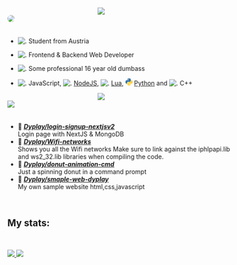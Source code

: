 #
<div>
<img src="https://lh3.google.com/u/0/d/16wn0XeBmZARB7m1EZn3OEikNz1Sw_Iid=w1920-h953-iv1" width="300" align="right" />
<br/>
<img style="border-radius: 50px" src="https://lh3.google.com/u/0/d/1zYw6qH6E29FPs3iSwgvoIdwYBwv-8jpK=w1329-h953-iv1" width="500" />
<br/>
<br/>
  
- <img src="https://cdn.discordapp.com/emojis/1078241650465325106.gif?size=128&quality=lossless" alt="." width="16" height="16"/> Student from Austria
- <img src="https://discord.com/assets/392afbce691f13e88c63.svg" alt="." width="16" height="16"/> Frontend & Backend Web Developer
- <img src="https://cdn.discordapp.com/emojis/1190996826954940466.webp?size=128&quality=lossless" alt="."  width="16" height="16" /> Some professional 16 year old dumbass

- <img src="https://i.imgur.com/Xjb867j.png" alt="." width="16" height="16"/> JavaScript, <img src="https://i.imgur.com/eZxBcrA.png" alt="." width="16" height="16"/> [NodeJS](https://nodejs.org/), <img src="https://static-00.iconduck.com/assets.00/lua-icon-256x256-nsxaty80.png" alt="." width="16" height="16"/> [Lua](https://www.lua.org/), <img src="https://raw.githubusercontent.com/brand-icons/brands/66a515d0afc1bdf9cd308a9ae8d85e1bd23a4d97/icons/color/python.svg" alt="." width="16" height="16"/> [Python](https://www.python.org/) and <img src="https://i.imgur.com/qgdFuhG.png" alt="." width="16" height="16"/> C++

<img src="https://media.discordapp.net/attachments/1224454053820629153/1238966214924046378/pixelcut-export.png?ex=664134b4&is=663fe334&hm=5b5b6000ab2c1f27da0c066dc7b11113bd79b90a602dc6d9bcbe3cee2b939721&=&format=webp&quality=lossless&width=670&height=670" width="300" align="right" />
<br/>
<img src="https://lh3.google.com/u/0/d/1_p-bYhbPyxZguqor_ce9lafrZz0tnEjJ=w1920-h953-iv1" width="500" />
<br/>
<br/>
  
- 📗 [***Dyplay/login-signup-nextjsv2***](https://github.com/Dyplay/login-signup-nextjsv2) <br/>
  Login page with NextJS & MongoDB
- 📘 [***Dyplay/Wifi-networks***](https://github.com/Dyplay/Wifi_networks) <br/>
  Shows you all the Wifi networks Make sure to link against the iphlpapi.lib and ws2_32.lib libraries when compiling the code.
- 📙 [***Dyplay/donut-animation-cmd***](https://github.com/Dyplay/donut-animation-cmd) <br/>
  Just a spinning donut in a command prompt
- 📕 [***Dyplay/smaple-web-dyplay***](https://github.com/Dyplay/smaple-web-dyplay) <br/>
  My own sample website html,css,javascript

<br/>

</div>

## My stats:

<br/>
<p align="left">
  <a href="/">
  <img width="49.5%" src="https://github-readme-stats.vercel.app/api?username=Dyplay&theme=highcontrast&show_icons=true" />
    <img width="49.5%" src="https://github-readme-streak-stats.herokuapp.com/?user=Dyplay&theme=highcontrast&hide_border=true" />
  </a>
</p>
<br>
